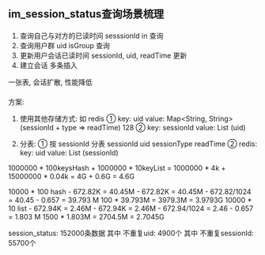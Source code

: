 ## im_session_status查询场景梳理


####

1. 查询自己与对方的已读时间          sesssionId in 查询
2. 查询用户群                       uid isGroup 查询
3. 更新用户会话已读时间              sessionId, uid, readTime 更新
4. 建立会话                         多条插入

一张表, 会话扩散, 性能降低
####

####
方案:
1. 使用其他存储方式:  如 redis
    ① key: uid          value: Map<String, String> (sessionId + type => readTime) 128
    ② key: sessionId    value: List<String> (uid)

2. 分表:
    ① 按 sessionId 分表 sessionId uid sessionType readTime
    ② redis:   key: uid   value: List<String> (sessionId)

1000000 * 100keysHash + 1000000 * 10keyList = 1000000 * 4k + 15000000 * 0.04k = 4G + 0.6G = 4.6G

10000 * 100 hash - 672.82K = 40.45M - 672.82K = 40.45M - 672.82/1024 = 40.45 - 0.657 = 39.793 M
100 * 39.793M = 3979.3M = 3.9793G 
10000 * 10 list - 672.94K = 2.46M - 672.94K = 2.46M - 672.94/1024 = 2.46 - 0.657 = 1.803 M
1500 * 1.803M = 2704.5M = 2.7045G

session_status: 152000条数据
其中 不重复uid: 4900个
其中 不重复sessionId: 55700个